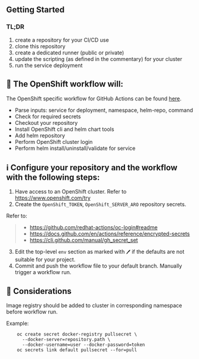## Getting Started

### TL;DR
1. create a repository for your CI/CD use
2. clone this repository
3. create a dedicated runner (public or private)
4. update the scripting (as defined in the commentary) for your cluster
5. run the service deployment

## 💁 The OpenShift workflow will:

The OpenShift specific workflow for GitHub Actions can be found [here](/.github/workflows/deploy_service_openshift.yaml).

- Parse inputs: service for deployment, namespace, helm-repo, command
- Check for required secrets
- Checkout your repository
- Install OpenShift cli and helm chart tools
- Add helm repository
- Perform OpenShift cluster login
- Perform helm install/uninstall/validate for service

## ℹ️ Configure your repository and the workflow with the following steps:
1. Have access to an OpenShift cluster. Refer to https://www.openshift.com/try
2. Create the `OpenShift_TOKEN`, `OpenShift_SERVER_ARO` repository secrets. 

Refer to:
> - https://github.com/redhat-actions/oc-login#readme
> - https://docs.github.com/en/actions/reference/encrypted-secrets
> - https://cli.github.com/manual/gh_secret_set


3. Edit the top-level `env` section as marked with `🖊️` if the defaults are not suitable for your project.
4. Commit and push the workflow file to your default branch. Manually trigger a workflow run.

## 📃 Considerations
Image registry should be added to cluster in corresponding namespace before workflow run.

Example:    
```
    oc create secret docker-registry pullsecret \
      --docker-server=repository.path \
      --docker-username=user --docker-password=token
    oc secrets link default pullsecret --for=pull
```